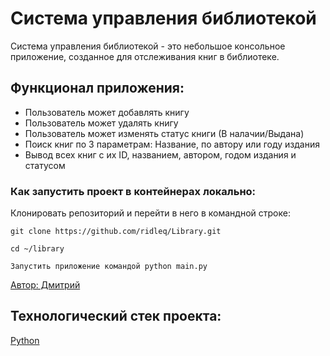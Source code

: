 # Система управления библиотекой

Система управления библиотекой - это небольшое консольное приложение, созданное для отслеживания книг в библиотеке.

## Функционал приложения:

- Пользователь может добавлять книгу 
- Пользователь может удалять книгу
- Пользователь может изменять статус книги (В налачии/Выдана)
- Поиск книг по 3 параметрам: Название, по автору или году издания
- Вывод всех книг с их ID, названием, автором, годом издания и статусом

### Как запустить проект в контейнерах локально:

Клонировать репозиторий и перейти в него в командной строке:

```
git clone https://github.com/ridleq/Library.git
```

```
cd ~/library
```

```
Запустить приложение командой python main.py
```

[Автор: Дмитрий](https://github.com/ridleq)

## Технологический стек проекта:
[Python](https://www.python.org/)
